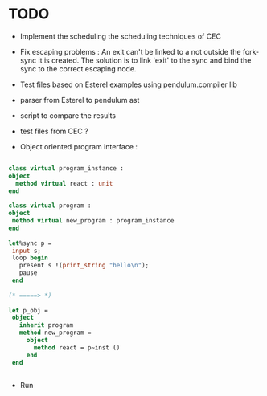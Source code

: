 
# TODO


* Implement the scheduling the scheduling techniques of CEC
 
* Fix escaping problems :
An exit can't be linked to a not outside the fork-sync it is created. 
The solution is to link 'exit' to the sync and bind the sync to the 
correct escaping node.

 

* Test files based on Esterel examples using pendulum.compiler lib
 * parser from Esterel to pendulum ast
 * script to compare the results
 * test files from CEC ?

* Object oriented program interface :
 ```ocaml
 
class virtual program_instance :
 object
   method virtual react : unit
 end
   
class virtual program :
object
  method virtual new_program : program_instance
end
  
let%sync p =
  input s;
  loop begin
    present s !(print_string "hello\n");
    pause
  end
  
(* =====> *)   
  
let p_obj =
  object
    inherit program
    method new_program = 
      object
        method react = p~inst ()
      end  
  end
  
 ```
 
* Run
